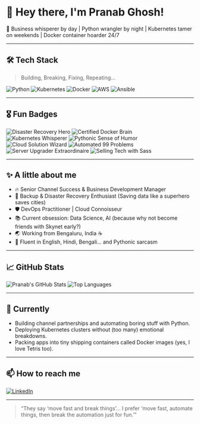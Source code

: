 # 👋 Hey there, I'm Pranab Ghosh!

🚀 Business whisperer by day | Python wrangler by night | Kubernetes tamer on weekends | Docker container hoarder 24/7

---

## 🛠️ Tech Stack  
> Building, Breaking, Fixing, Repeating...

![Python](https://img.shields.io/badge/Python-3776AB?style=for-the-badge&logo=python&logoColor=white)
![Kubernetes](https://img.shields.io/badge/Kubernetes-326CE5?style=for-the-badge&logo=kubernetes&logoColor=white)
![Docker](https://img.shields.io/badge/Docker-2496ED?style=for-the-badge&logo=docker&logoColor=white)
![AWS](https://img.shields.io/badge/AWS-232F3E?style=for-the-badge&logo=amazon-aws&logoColor=white)
![Ansible](https://img.shields.io/badge/Ansible-EE0000?style=for-the-badge&logo=ansible&logoColor=white)

---

## 🎖️ Fun Badges

![Disaster Recovery Hero](https://img.shields.io/badge/Disaster%20Recovery-Hero-green?style=for-the-badge&logo=datadog&logoColor=white)
![Certified Docker Brain](https://img.shields.io/badge/Dockerized-Brain-blue?style=for-the-badge&logo=docker&logoColor=white)
![Kubernetes Whisperer](https://img.shields.io/badge/Kubernetes-Whisperer-326CE5?style=for-the-badge&logo=kubernetes&logoColor=white)
![Pythonic Sense of Humor](https://img.shields.io/badge/Pythonic-Humor-yellow?style=for-the-badge&logo=python&logoColor=white)
![Cloud Solution Wizard](https://img.shields.io/badge/Cloud-Solution%20Wizard-ff69b4?style=for-the-badge&logo=amazon-aws&logoColor=white)
![Automated 99 Problems](https://img.shields.io/badge/Automated-99%20Problems-orange?style=for-the-badge&logo=ansible&logoColor=white)
![Server Upgrader Extraordinaire](https://img.shields.io/badge/Server-Upgrader-9cf?style=for-the-badge&logo=dell&logoColor=white)
![Selling Tech with Sass](https://img.shields.io/badge/Selling-Tech%20with%20Sass-ff6347?style=for-the-badge&logo=salesforce&logoColor=white)

---

## ✨ A little about me
- 🔥 Senior Channel Success & Business Development Manager
- 🤖 Backup & Disaster Recovery Enthusiast (Saving data like a superhero saves cities)
- 🛡️ DevOps Practitioner | Cloud Connoisseur
- 📚 Current obsession: Data Science, AI (because why not become friends with Skynet early?)
- 🌏 Working from Bengaluru, India ☕
- 🧠 Fluent in English, Hindi, Bengali... and Pythonic sarcasm

---

## 📈 GitHub Stats

![Pranab's GitHub Stats](https://github-readme-stats.vercel.app/api?username=PranabDS2021&show_icons=true&theme=tokyonight)
![Top Languages](https://github-readme-stats.vercel.app/api/top-langs/?username=PranabDS2021&layout=compact&theme=tokyonight)

---

## 🚀 Currently
- Building channel partnerships and automating boring stuff with Python.
- Deploying Kubernetes clusters without (too many) emotional breakdowns.
- Packing apps into tiny shipping containers called Docker images (yes, I love Tetris too).

---

## 📫 How to reach me
[![LinkedIn](https://img.shields.io/badge/LinkedIn-Profile-blue?style=flat-square&logo=linkedin)](https://www.linkedin.com/in/pranab-ghosh-63008b5)

---

> “They say ‘move fast and break things’... I prefer ‘move fast, automate things, then break the automation just for fun.’”
